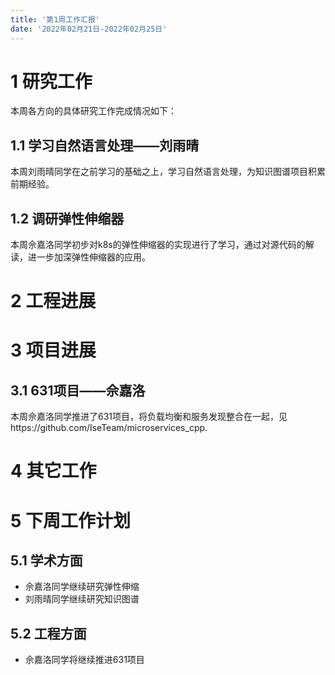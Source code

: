 ```yaml
---
title: '第1周工作汇报'
date: '2022年02月21日-2022年02月25日'
---
```


<!-- 只允许使用一级标题和二级标题 -->

# 1 研究工作

本周各方向的具体研究工作完成情况如下：

## 1.1 学习自然语言处理——刘雨晴

本周刘雨晴同学在之前学习的基础之上，学习自然语言处理，为知识图谱项目积累前期经验。

## 1.2 调研弹性伸缩器

本周佘嘉洛同学初步对k8s的弹性伸缩器的实现进行了学习，通过对源代码的解读，进一步加深弹性伸缩器的应用。

# 2 工程进展

# 3 项目进展

## 3.1 631项目——佘嘉洛

本周佘嘉洛同学推进了631项目，将负载均衡和服务发现整合在一起，见https://github.com/IseTeam/microservices_cpp.

# 4 其它工作

# 5 下周工作计划

## 5.1 学术方面

* 佘嘉洛同学继续研究弹性伸缩
* 刘雨晴同学继续研究知识图谱

## 5.2 工程方面

* 佘嘉洛同学将继续推进631项目
